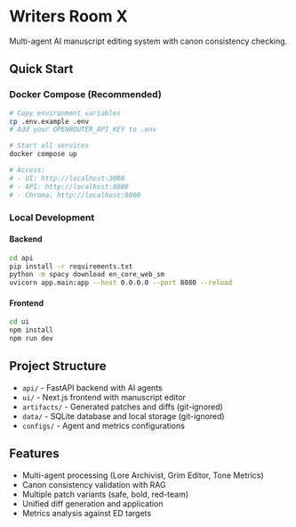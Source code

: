 # Writers Room X

Multi-agent AI manuscript editing system with canon consistency checking.

## Quick Start

### Docker Compose (Recommended)
```bash
# Copy environment variables
cp .env.example .env
# Add your OPENROUTER_API_KEY to .env

# Start all services
docker compose up

# Access:
# - UI: http://localhost:3000
# - API: http://localhost:8080
# - Chroma: http://localhost:8000
```

### Local Development

#### Backend
```bash
cd api
pip install -r requirements.txt
python -m spacy download en_core_web_sm
uvicorn app.main:app --host 0.0.0.0 --port 8080 --reload
```

#### Frontend
```bash
cd ui
npm install
npm run dev
```

## Project Structure
- `api/` - FastAPI backend with AI agents
- `ui/` - Next.js frontend with manuscript editor
- `artifacts/` - Generated patches and diffs (git-ignored)
- `data/` - SQLite database and local storage (git-ignored)
- `configs/` - Agent and metrics configurations

## Features
- Multi-agent processing (Lore Archivist, Grim Editor, Tone Metrics)
- Canon consistency validation with RAG
- Multiple patch variants (safe, bold, red-team)
- Unified diff generation and application
- Metrics analysis against ED targets